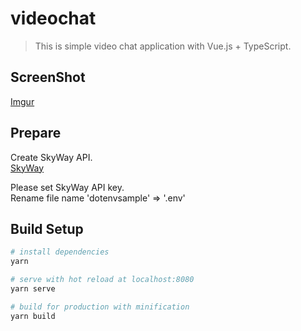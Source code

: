 # videochat
> This is simple video chat application with Vue.js + TypeScript.

## ScreenShot
[Imgur](https://i.imgur.com/DJcelGV.png)

## Prepare
Create SkyWay API.<br>
[SkyWay](https://webrtc.ecl.ntt.com/)

Please set SkyWay API key. <br>
Rename file name 'dotenvsample' => '.env' <br>

## Build Setup

``` bash
# install dependencies
yarn

# serve with hot reload at localhost:8080
yarn serve

# build for production with minification
yarn build
```